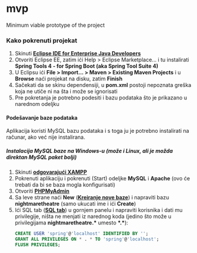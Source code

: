 
# mvp
Minimum viable prototype of the project

### Kako pokrenuti projekat

1. Skinuti [**Eclipse IDE for Enterprise Java Developers**](https://www.eclipse.org/downloads/packages/release/2019-03/r/eclipse-ide-enterprise-java-developers)
2. Otvoriti Eclipse EE, zatim ići Help > Eclipse Marketplace... i tu instalirati **Spring Tools 4 - for Spring Boot (aka Spring Tool Suite 4)**
3. U Eclipsu ići **File > Import... > Maven > Existing Maven Projects** i u **Browse** naći projekat na disku, zatim **Finish**
4. Sačekati da se skinu dependensiji, u **pom.xml** postoji nepoznata greška koja ne utiče ni na šta i može se ignorisati
5. Pre pokretanja je potrebno podesiti i bazu podataka što je prikazano u narednom odeljku

#### Podešavanje baze podataka
Aplikacija koristi MySQL bazu podataka i s toga ju je potrebno instalirati na računar, ako već nije instalirana.
##### Instalacija MySQL baze na Windows-u (može i Linux, ali je možda direktan MySQL paket bolji)
1. Skinuti [**odgovarajući XAMPP**](https://www.apachefriends.org/download.html)
2. Pokrenuti aplikaciju i pokrenuti (Start) odeljke **MySQL** i **Apache** (ovo će trebati da bi se baza mogla konfigurisati)
3. Otvoriti [**PHPMyAdmin**](http://localhost/phpmyadmin)
4. Sa leve strane naći **New** ([**Kreiranje nove baze**](http://localhost/phpmyadmin/server_databases.php)) i napraviti bazu **nightmaretheatre** (samo ukucati ime i ići **Create**)
5. Ići SQL tab ([**SQL tab**](http://localhost/phpmyadmin/server_sql.php)) u gornjem panelu i napraviti korisnika i dati mu privilegije, ništa ne menjati iz narednog koda (jedino što može u privilegijama **nightmaretheatre.\*** umesto **\*.\***):
	```sql
	CREATE USER 'spring'@'localhost' IDENTIFIED BY '';
	GRANT ALL PRIVILEGES ON * . * TO 'spring'@'localhost';
	FLUSH PRIVILEGES;
	```
